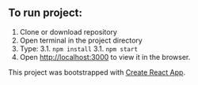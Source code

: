 ## To run project:
1. Clone or download repository
2. Open terminal in the project directory
3. Type:
  3.1. `npm install`
  3.1. `npm start`
4. Open [http://localhost:3000](http://localhost:3000) to view it in the browser.


This project was bootstrapped with [Create React App](https://github.com/facebook/create-react-app).


